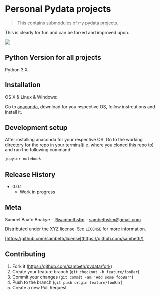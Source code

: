 # Personal Pydata projects
> This contains submodules of my pydata projects.

<!-- [![NPM Version][npm-image]][npm-url]
[![Build Status][travis-image]][travis-url]
[![Downloads Stats][npm-downloads]][npm-url] -->

This is clearly for fun and can be forked and improved upon.

![](header.png)

## Python Version for all projects

Python 3.X

## Installation

OS X & Linux & Windows:

Go to [anaconda](https://www.anaconda.com/download/), download for you respective OS, follow instrcutions and install it.

## Development setup

After installing anaconda for your respective OS. Go to the working directory for the repo in your terminal(i.e. where you cloned this repo to) and run the following command:

```sh
jupyter notebook
```

## Release History

* 0.0.1
    * Work in progress

## Meta

Samuel Baafo Boakye – [@sambethslim](https://twitter.com/sambethslim) – sambethslim@gmail.com

Distributed under the XYZ license. See ``LICENSE`` for more information.

[https://github.com/sambeth/license](https://github.com/sambeth/)

## Contributing

1. Fork it (<https://github.com/sambeth/pydata/fork>)
2. Create your feature branch (`git checkout -b feature/fooBar`)
3. Commit your changes (`git commit -am 'Add some fooBar'`)
4. Push to the branch (`git push origin feature/fooBar`)
5. Create a new Pull Request

<!-- Markdown link & img dfn's -->
<!-- [npm-image]: https://img.shields.io/npm/v/datadog-metrics.svg?style=flat-square
[npm-url]: https://npmjs.org/package/datadog-metrics
[npm-downloads]: https://img.shields.io/npm/dm/datadog-metrics.svg?style=flat-square
[travis-image]: https://img.shields.io/travis/dbader/node-datadog-metrics/master.svg? -->